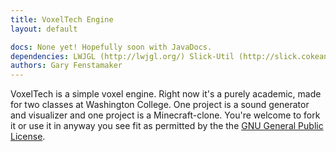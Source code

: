 ```yaml
---
title: VoxelTech Engine
layout: default

docs: None yet! Hopefully soon with JavaDocs.
dependencies: LWJGL (http://lwjgl.org/) Slick-Util (http://slick.cokeandcode.com/)
authors: Gary Fenstamaker
---
```


VoxelTech is a simple voxel engine. Right now it's a purely academic, made for two classes at Washington College. One project is a sound generator and visualizer and one project is a Minecraft-clone. You're welcome to fork it or use it in anyway you see fit as permitted by the the [GNU General Public License](http://www.gnu.org/copyleft/gpl.html "GPL v3").